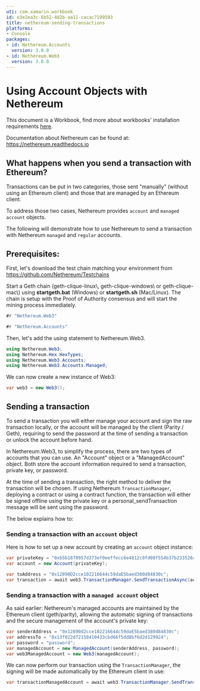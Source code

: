 ```yaml
---
uti: com.xamarin.workbook
id: e3e2ea3c-6b52-4d2b-aa11-cacac7199593
title: nethereum-sending-transactions
platforms:
- Console
packages:
- id: Nethereum.Accounts
  version: 3.0.0
- id: Nethereum.Web3
  version: 3.0.0
---
```


# Using Account Objects with Nethereum

This document is a Workbook, find more about workbooks' installation requirements  [here](https://docs.microsoft.com/en-us/xamarin/tools/workbooks/install).

Documentation about Nethereum can be found at: <https://nethereum.readthedocs.io>

## What happens when you send a transaction with Ethereum?

Transactions can be put in two categories, those sent "manually" (without using an Ethereum client) and those that are managed by an Ethereum client.

To address those two cases, Nethereum provides `account` and `managed account` objects.

The following will demonstrate how to use Nethereum to send a transaction with Nethereum `managed` and `regular` accounts.

## Prerequisites:

First, let's download the test chain matching your environment from <https://github.com/Nethereum/Testchains>

Start a Geth chain (geth-clique-linux\\, geth-clique-windows\\ or geth-clique-mac\\) using **startgeth.bat** (Windows) or **startgeth.sh** (Mac/Linux). The chain is setup with the Proof of Authority consensus and will start the mining process immediately.

```csharp
#r "Nethereum.Web3"
```

```csharp
#r "Nethereum.Accounts"
```

Then, let's add the using statement to Nethereum.Web3.

```csharp
using Nethereum.Web3;
using Nethereum.Hex.HexTypes;
using Nethereum.Web3.Accounts;
using Nethereum.Web3.Accounts.Managed;
```

We can now create a new instance of Web3:

```csharp
var web3 = new Web3();
```

## Sending a transaction

To send a transaction you will either manage your account and sign the raw transaction locally, or the account will be managed by the client (Parity / Geth), requiring to send the password at the time of sending a transaction or unlock the account before hand.

In Nethereum.Web3, to simplify the process, there are two types of accounts that you can use. An "Account" object or a "ManagedAccount" object. Both store the account information required to send a transaction, private key, or password.

At the time of sending a transaction, the right method to deliver the transaction will be chosen. If using Nethereum `TransactionManager`, deploying a contract or using a contract function, the transaction will either be signed offline using the private key or a personal\_sendTransaction message will be sent using the password.

The below explains how to:

### Sending a transaction with an `account` object

Here is how to set up a new account by creating an `account` object instance:

```csharp
var privateKey = "0xb5b1870957d373ef0eeffecc6e4812c0fd08f554b37b233526acc331bf1544f7";
var account = new Account(privateKey);
```

```csharp
var toAddress = "0x12890D2cce102216644c59daE5baed380d84830c";
var transaction = await web3.TransactionManager.SendTransactionAsync(account.Address, toAddress, new Nethereum.Hex.HexTypes.HexBigInteger(1));
```

### Sending a transaction with a `managed account` object

As said earlier: Nethereum's managed accounts are maintained by the Ethereum client (geth/parity), allowing the automatic signing of transactions and the secure management of the account's private key:

```csharp
var senderAddress = "0x12890d2cce102216644c59daE5baed380d84830c";
var addressTo = "0x13f022d72158410433cbd66f5dd8bf6d2d129924";
var password = "password";
var managedAccount = new ManagedAccount(senderAddress, password);
var web3ManagedAccount = new Web3(managedAccount);
```

We can now perform our transaction using the `TransactionManager`, the signing will be made automatically by the Ethereum client in use:

```csharp
var transactionManagedAccount = await web3.TransactionManager.SendTransactionAsync(account.Address, addressTo, new HexBigInteger(20));
```